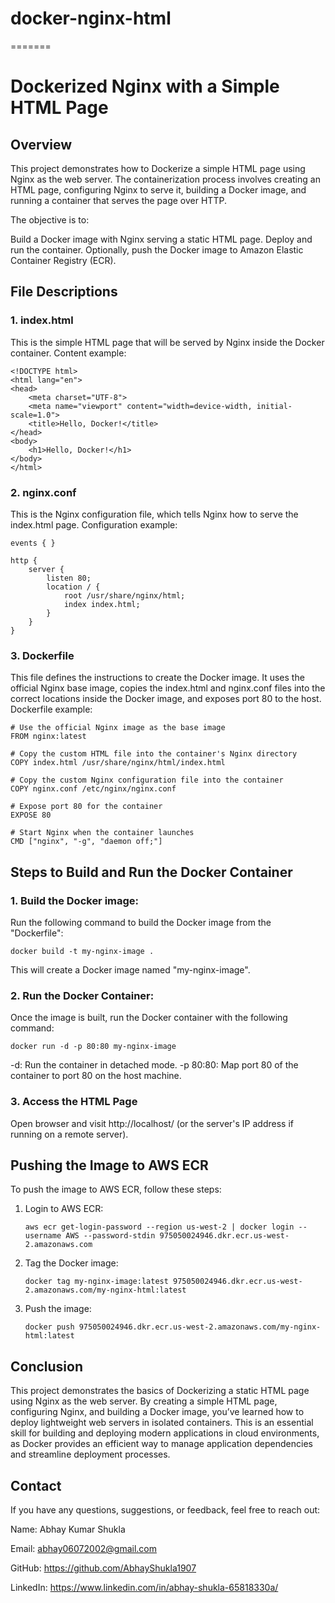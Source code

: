 # docker-nginx-html
=======
# Dockerized Nginx with a Simple HTML Page

## Overview
This project demonstrates how to Dockerize a simple HTML page using Nginx as the web server. The containerization process involves creating an HTML page, configuring Nginx to serve it, building a Docker image, and running a container that serves the page over HTTP.

The objective is to:

Build a Docker image with Nginx serving a static HTML page.
Deploy and run the container.
Optionally, push the Docker image to Amazon Elastic Container Registry (ECR).

## File Descriptions
### 1. index.html
This is the simple HTML page that will be served by Nginx inside the Docker container.
Content example:

    <!DOCTYPE html>
    <html lang="en">
    <head>
        <meta charset="UTF-8">
        <meta name="viewport" content="width=device-width, initial-scale=1.0">
        <title>Hello, Docker!</title>
    </head>
    <body>
        <h1>Hello, Docker!</h1>
    </body>
    </html>


### 2. nginx.conf
This is the Nginx configuration file, which tells Nginx how to serve the index.html page.
Configuration example:

    events { }

    http {
        server {
            listen 80;
            location / {
                root /usr/share/nginx/html;
                index index.html;
            }
        }
    }

### 3. Dockerfile
This file defines the instructions to create the Docker image.
It uses the official Nginx base image, copies the index.html and nginx.conf files into the correct locations inside the Docker image, and exposes port 80 to the host.
Dockerfile example:

    # Use the official Nginx image as the base image
    FROM nginx:latest

    # Copy the custom HTML file into the container's Nginx directory
    COPY index.html /usr/share/nginx/html/index.html

    # Copy the custom Nginx configuration file into the container
    COPY nginx.conf /etc/nginx/nginx.conf

    # Expose port 80 for the container
    EXPOSE 80
  
    # Start Nginx when the container launches
    CMD ["nginx", "-g", "daemon off;"]

## Steps to Build and Run the Docker Container
### 1. Build the Docker image:
  Run the following command to build the Docker image from the "Dockerfile":

    docker build -t my-nginx-image .
  This will create a Docker image named "my-nginx-image".

  ### 2. Run the Docker Container:
   Once the image is built, run the Docker container with the following command:

    docker run -d -p 80:80 my-nginx-image
   -d: Run the container in detached mode.
   -p 80:80: Map port 80 of the container to port 80 on the host machine.

### 3. Access the HTML Page
Open browser and visit http://localhost/ (or the server's IP address if running on a remote server).


## Pushing the Image to AWS ECR
To push the image to AWS ECR, follow these steps:

1. Login to AWS ECR:

       aws ecr get-login-password --region us-west-2 | docker login --username AWS --password-stdin 975050024946.dkr.ecr.us-west-2.amazonaws.com

2. Tag the Docker image:

       docker tag my-nginx-image:latest 975050024946.dkr.ecr.us-west-2.amazonaws.com/my-nginx-html:latest

3. Push the image:
   
       docker push 975050024946.dkr.ecr.us-west-2.amazonaws.com/my-nginx-html:latest


## Conclusion
This project demonstrates the basics of Dockerizing a static HTML page using Nginx as the web server. By creating a simple HTML page, configuring Nginx, and building a Docker image, you’ve learned how to deploy lightweight web servers in isolated containers. This is an essential skill for building and deploying modern applications in cloud environments, as Docker provides an efficient way to manage application dependencies and streamline deployment processes.


## Contact
If you have any questions, suggestions, or feedback, feel free to reach out:

Name: Abhay Kumar Shukla

Email: abhay06072002@gmail.com

GitHub: https://github.com/AbhayShukla1907

LinkedIn: https://www.linkedin.com/in/abhay-shukla-65818330a/




  
